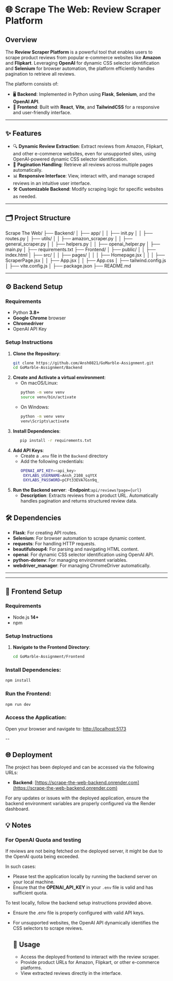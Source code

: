 # 🌐 Scrape The Web: Review Scraper Platform

## Overview
The **Review Scraper Platform** is a powerful tool that enables users to scrape product reviews from popular e-commerce websites like **Amazon** and **Flipkart**. Leveraging **OpenAI** for dynamic CSS selector identification and **Selenium** for browser automation, the platform efficiently handles pagination to retrieve all reviews.

The platform consists of:
- 🖥️ **Backend**: Implemented in Python using **Flask**, **Selenium**, and the **OpenAI API**.
- 🎨 **Frontend**: Built with **React**, **Vite**, and **TailwindCSS** for a responsive and user-friendly interface.

---

## ✨ Features
- 🔍 **Dynamic Review Extraction**: Extract reviews from Amazon, Flipkart, and other e-commerce websites, even for unsupported sites, using OpenAI-powered dynamic CSS selector identification.
- 📜 **Pagination Handling**: Retrieve all reviews across multiple pages automatically.
- 📊 **Responsive Interface**: View, interact with, and manage scraped reviews in an intuitive user interface.
- 🛠️ **Customizable Backend**: Modify scraping logic for specific websites as needed.

---

## 🗂️ Project Structure
Scrape The Web/
├── Backend/
│ ├── app/
│ │ ├── init.py
│ │ ├── routes.py
│ ├── utils/
│ │ ├── amazon_scraper.py
│ │ ├── general_scraper.py
│ │ ├── helpers.py
│ │ ├── openai_helper.py
│ ├── main.py
│ ├── requirements.txt
├── Frontend/
│ ├── public/
│ │ ├── index.html
│ ├── src/
│ │ ├── pages/
│ │ │ ├── Homepage.jsx
│ │ │ ├── ScraperPage.jsx
│ │ ├── App.jsx
│ │ ├── App.css
│ ├── tailwind.config.js
│ ├── vite.config.js
│ ├── package.json
├── README.md


---

## ⚙️ Backend Setup

### Requirements
- Python **3.8+**
- **Google Chrome** browser
- **Chromedriver**
- OpenAI API Key

### Setup Instructions

1. **Clone the Repository**:
   ```bash
   git clone https://github.com/Ansh0821/GoMarble-Assignment.git
   cd GoMarble-Assignment/Backend

2. **Create and Activate a virtual environment**:
   - On macOS/Linux:
      ```bash
      python -m venv venv
      source venv/bin/activate
   - On Windows:
     ```bash
     python -m venv venv
     venv\Scripts\activate

3. **Install Dependencies**:
   ```bash
      pip install -r requirements.txt

4. **Add API Keys**:
   - Create a `.env` file in the `Backend` directory
   - Add the following credentials:
     ```bash
     OPENAI_API_KEY=<api_key>
      OXYLABS_USERNAME=Ansh_2108_sqYtX
      OXYLABS_PASSWORD=pCFt33EVA7Gsn9q_

5. **Run the Backend server**:
   -**Endpoint**:`api/reviews?page={url}`
      - **Description**: Extracts reviews from a product URL. Automatically handles pagination and returns structured review data.
  
## 🛠️ Dependencies

- **Flask**: For creating API routes.
- **Selenium**: For browser automation to scrape dynamic content.
- **requests**: For handling HTTP requests.
- **beautifulsoup4**: For parsing and navigating HTML content.
- **openai**: For dynamic CSS selector identification using OpenAI API.
- **python-dotenv**: For managing environment variables.
- **webdriver_manager**: For managing ChromeDriver automatically.

---

---

## 🎨 Frontend Setup

### Requirements
- Node.js **14+**
- npm

### Setup Instructions

1. **Navigate to the Frontend Directory**:
   ```bash
   cd GoMarble-Assignment/Frontend

### Install Dependencies:
```bash
npm install
```

### Run the Frontend:
```bash
npm run dev
```

### Access the Application:
Open your browser and navigate to:
[http://localhost:5173](http://localhost:5173)

--

## 🌐 Deployment
The project has been deployed and can be accessed via the following URLs:
- **Backend**: [https://scrape-the-web-backend.onrender.com](https://scrape-the-web-backend.onrender.com)


For any updates or issues with the deployed application, ensure the backend environment variables are properly configured via the Render dashboard.

## 💡 Notes

### For OpenAI Quota and testing
If reviews are not being fetched on the deployed server, it might be due to the OpenAI quota being exceeded. 

In such cases:
- Please test the application locally by running the backend server on your local machine.
- Ensure that the **OPENAI_API_KEY** in your `.env` file is valid and has sufficient quota.

To test locally, follow the backend setup instructions provided above.

- Ensure the .env file is properly configured with valid API keys.
- For unsupported websites, the OpenAI API dynamically identifies the CSS selectors to scrape reviews.

  ## 🚀 Usage
  - Access the deployed frontend to interact with the review scraper.
  - Provide product URLs for Amazon, Flipkart, or other e-commerce platforms.
  - View extracted reviews directly in the interface.
